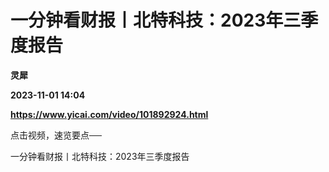 # 一分钟看财报丨北特科技：2023年三季度报告
**灵犀**

**2023-11-01 14:04**

**https://www.yicai.com/video/101892924.html**

点击视频，速览要点──

一分钟看财报丨北特科技：2023年三季度报告